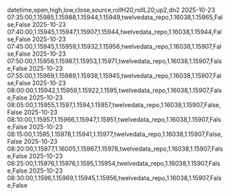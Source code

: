 datetime,open,high,low,close,source,rollH20,rollL20,up2,dn2
2025-10-23 07:35:00,1.15985,1.15988,1.15944,1.15949,twelvedata_repo,1.16038,1.15965,False,False
2025-10-23 07:40:00,1.15945,1.15947,1.15907,1.15944,twelvedata_repo,1.16038,1.15944,False,False
2025-10-23 07:45:00,1.15945,1.15959,1.15932,1.15956,twelvedata_repo,1.16038,1.15907,False,False
2025-10-23 07:50:00,1.15956,1.15987,1.15953,1.15971,twelvedata_repo,1.16038,1.15907,False,False
2025-10-23 07:55:00,1.15969,1.15989,1.15938,1.15945,twelvedata_repo,1.16038,1.15907,False,False
2025-10-23 08:00:00,1.15942,1.15959,1.15922,1.1595,twelvedata_repo,1.16038,1.15907,False,False
2025-10-23 08:05:00,1.15955,1.1597,1.1594,1.15957,twelvedata_repo,1.16038,1.15907,False,False
2025-10-23 08:10:00,1.15957,1.15966,1.15947,1.15951,twelvedata_repo,1.16038,1.15907,False,False
2025-10-23 08:15:00,1.1595,1.15978,1.15941,1.15977,twelvedata_repo,1.16038,1.15907,False,False
2025-10-23 08:20:00,1.15977,1.16005,1.15967,1.15978,twelvedata_repo,1.16038,1.15907,False,False
2025-10-23 08:25:00,1.15976,1.15976,1.1595,1.15954,twelvedata_repo,1.16038,1.15907,False,False
2025-10-23 08:30:00,1.1596,1.15969,1.15945,1.15956,twelvedata_repo,1.16038,1.15907,False,False
